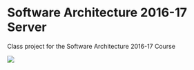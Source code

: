 # Software Architecture 2016-17 Server

Class project for the Software Architecture 2016-17 Course

<a href="https://zenhub.com"><img src="https://cdn.rawgit.com/ZenHubIO/support/master/zenhub-badge.svg"></a>
